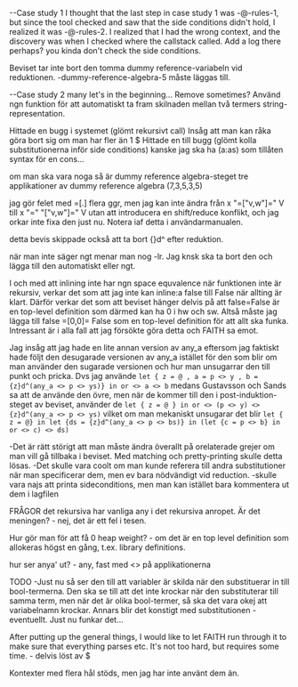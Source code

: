 
--Case study 1
I thought that the last step in case study 1 was -@-rules-1, but since the tool checked and saw that the side conditions didn't hold, I realized it was -@-rules-2.
I realized that I had the wrong context, and the discovery was when I checked where the callstack called. Add a log there perhaps?
you kinda don't check the side conditions.

Beviset tar inte bort den tomma dummy reference-variabeln vid reduktionen. -dummy-reference-algebra-5 måste läggas till.

--Case study 2
many let's in the beginning... Remove sometimes? Använd ngn funktion för att automatiskt ta fram skilnaden mellan två termers string-representation.

Hittade en bugg i systemet (glömt rekursivt call)
Insåg att man kan råka göra bort sig om man har fler än 1 $
Hittade en till bugg (glömt kolla substitutionerna inför side conditions)
kanske jag ska ha (a:as) som tillåten syntax för en cons...

om man ska vara noga så är dummy reference algebra-steget tre applikationer av dummy reference algebra (7,3,5,3,5)

jag gör felet med =[.] flera ggr, men jag kan inte ändra från x "=["v,w"]=" V
till x "=" "["v,w"]=" V utan att introducera en shift/reduce konflikt, och jag orkar inte fixa den just nu. Notera iaf detta i användarmanualen.

detta bevis skippade också att ta bort {}d^ efter reduktion.

när man inte säger ngt menar man nog -lr. Jag knsk ska ta bort den och lägga
till den automatiskt eller ngt.

I och med att inlining inte har ngn space equvalence när funktionen inte är rekursiv, verkar det som att jag inte kan inline:a false till False när allting är klart. Därför verkar det som att beviset hänger delvis på att false=False
är en top-level definition som därmed kan ha 0 i hw och sw. Altså måste jag lägga till false =[0,0]= False som en top-level definition för att allt ska funka. Intressant är i alla fall att jag försökte göra detta och FAITH sa emot.

Jag insåg att jag hade en lite annan version av any_a eftersom jag
faktiskt hade följt den desugarade versionen av any_a istället för den som blir om man använder den sugarade versionen och hur man unsugarrar den till punkt och pricka. Dvs
jag använde
`let { z = @
     , a = p <> y
     , b = {z}d^(any_a <> p <> ys)}
in or <> a <> b`
medans Gustavsson och Sands sa att de använde den övre, men när de kommer till den i post-induktion-steget av beviset, använder de
`let { z = @ }
in or <> (p <> y) <> {z}d^(any_a <> p <> ys)`
vilket om man mekaniskt unsugarar det blir
`let { z = @}
 in let {ds = {z}d^(any_a <> p <> bs)}
    in (let {c = p <> b}
        in or <> c) <> ds)`

-Det är rätt störigt att man måste ändra överallt på orelaterade grejer om man vill gå tillbaka i beviset. Med matching och pretty-printing skulle detta lösas.
-Det skulle vara coolt om man kunde referera till andra substitutioner när man specificerar dem, men ev bara nödvändigt vid reduction.
-skulle vara najs att printa sideconditions, men man kan istället bara kommentera ut dem i lagfilen

FRÅGOR
det rekursiva har vanliga any i det rekursiva anropet. Är det meningen? - nej, det är ett fel i tesen.

Hur gör man för att få 0 heap weight? - om det är en top level definition som allokeras högst en gång, t.ex. library definitions.

hur ser anya' ut? - any, fast med <> på applikationerna


TODO
-Just nu så ser den till att variabler är skilda när den substituerar in till bool-termerna. Den ska se till att det inte krockar när den substituterar till samma term, men när det är olika bool-termer, så ska det vara okej att variabelnamn krockar. Annars blir det konstigt med substitutionen - eventuellt. Just nu funkar det...

After putting up the general things, I would like to let FAITH run through it to make sure that everything parses etc. It's not too hard, but requires some time. - delvis löst av $

Kontexter med flera hål stöds, men jag har inte använt dem än.
